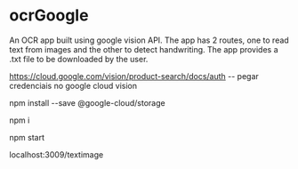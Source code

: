 # ocrGoogle
An OCR app built using google vision API.
The app has 2 routes, one to read text from images and the other to detect handwriting.
The app provides a .txt file to be downloaded by the user.

https://cloud.google.com/vision/product-search/docs/auth -- pegar credenciais no google cloud vision

npm install --save @google-cloud/storage

npm i

npm start

localhost:3009/textimage
